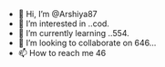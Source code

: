 - 👋 Hi, I’m @Arshiya87
- 👀 I’m interested in ..cod.
- 🌱 I’m currently learning ..554.
- 💞️ I’m looking to collaborate on  646...
- 📫 How to reach me 46

<!--54-
Arshiya87/Arshiya87 is a ✨ special ✨ repository because its `README.md` (this file) appears on your GitHub profile.
You can click the Preview link to take a look at your changes.
--545->
